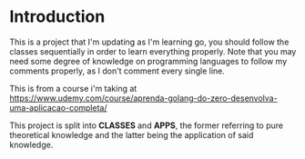 # Introduction

This is a project that I'm updating as I'm learning go, you should follow the classes sequentially in order to learn everything properly.
Note that you may need some degree of knowledge on programming languages to follow my comments properly, as I don't comment every single line.

This is from a course i'm taking at https://www.udemy.com/course/aprenda-golang-do-zero-desenvolva-uma-aplicacao-completa/

This project is split into **CLASSES** and **APPS**, the former referring to pure theoretical knowledge and the latter being the application of said knowledge.
